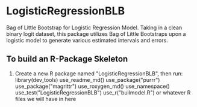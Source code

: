 # LogisticRegressionBLB
Bag of Little Bootstrap for Logistic Regression Model. Taking in a clean binary logit dataset, this package utilizes Bag of Little Bootstraps upon a logistic model to generate various estimated intervals and errors.

## To build an R-Package Skeleton
1) Create a new R package named "LogisticRegressionBLB", then run:
library(dev_tools)
use_readme_md()
use_package("purrr")
use_package("magrittr")
use_roxygen_md()
use_namespace()
use_test("LogisticRegressionBLB")
use_r("builmodel.R") or whatever R files we will have in here
